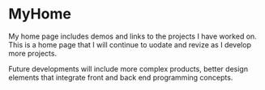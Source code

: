 # MyHome

My home page includes demos and links to the projects I have worked on. This is a home page that I will continue to uodate and revize as I develop more projects.

Future developments will include more complex products, better design elements that integrate front and back end programming concepts.
